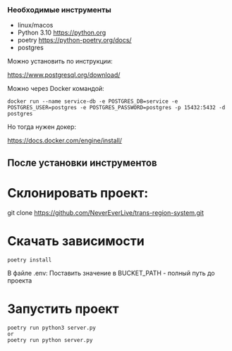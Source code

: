### Необходимые инструменты
- linux/macos
- Python 3.10
https://python.org
- poetry
https://python-poetry.org/docs/
- postgres

Можно установить по инструкции:

https://www.postgresql.org/download/

Можно через Docker командой:

`docker run --name service-db -e POSTGRES_DB=service -e POSTGRES_USER=postgres -e POSTGRES_PASSWORD=postgres -p 15432:5432 -d postgres`

Но тогда нужен докер:

https://docs.docker.com/engine/install/
## После установки инструментов
# Cклонировать проект:
git clone https://github.com/NeverEverLive/trans-region-system.git

# Скачать зависимости

`poetry install`

В файле .env:
Поставить значение в BUCKET_PATH - полный путь до проекта

# Запустить проект

```
poetry run python3 server.py
or
poetry run python server.py
```